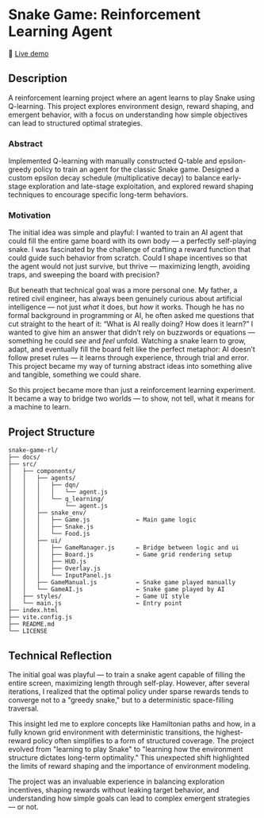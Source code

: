 # Snake Game: Reinforcement Learning Agent

🔗 [Live demo](https://michua3cm.github.io/rl-snake-game-js/)

## Description

A reinforcement learning project where an agent learns to play Snake using Q-learning. This project explores environment design, reward shaping, and emergent behavior, with a focus on understanding how simple objectives can lead to structured optimal strategies.

### Abstract

Implemented Q-learning with manually constructed Q-table and epsilon-greedy policy to train an agent for the classic Snake game. Designed a custom epsilon decay schedule (multiplicative decay) to balance early-stage exploration and late-stage exploitation, and explored reward shaping techniques to encourage specific long-term behaviors.

### Motivation

The initial idea was simple and playful: I wanted to train an AI agent that could fill the entire game board with its own body — a perfectly self-playing snake. I was fascinated by the challenge of crafting a reward function that could guide such behavior from scratch. Could I shape incentives so that the agent would not just survive, but thrive — maximizing length, avoiding traps, and sweeping the board with precision?

But beneath that technical goal was a more personal one. My father, a retired civil engineer, has always been genuinely curious about artificial intelligence — not just *what* it does, but *how* it works. Though he has no formal background in programming or AI, he often asked me questions that cut straight to the heart of it: “What is AI really doing? How does it learn?” I wanted to give him an answer that didn’t rely on buzzwords or equations — something he could *see* and *feel* unfold. Watching a snake learn to grow, adapt, and eventually fill the board felt like the perfect metaphor: AI doesn’t follow preset rules — it learns through experience, through trial and error. This project became my way of turning abstract ideas into something alive and tangible, something we could share.

So this project became more than just a reinforcement learning experiment. It became a way to bridge two worlds — to show, not tell, what it means for a machine to learn.

## Project Structure

```text
snake-game-rl/
├── docs/
├── src/
│   ├── components/
│   │   ├── agents/
│   │   │   ├── dqn/
│   │   │   │   └── agent.js
│   │   │   └── q_learning/
│   │   │       └── agent.js
│   │   ├── snake_env/
│   │   │   ├── Game.js             ← Main game logic
│   │   │   ├── Snake.js
│   │   │   └── Food.js
│   │   ├── ui/
│   │   │   ├── GameManager.js      ← Bridge between logic and ui
│   │   │   ├── Board.js            ← Game grid rendering setup
│   │   │   ├── HUD.js
│   │   │   ├── Overlay.js
│   │   │   └── InputPanel.js
│   │   ├── GameManual.js           ← Snake game played manually
│   │   └── GameAI.js               ← Snake game played by AI
│   ├── styles/                     ← Game UI style
│   └── main.js                     ← Entry point
├── index.html
├── vite.config.js
├── README.md
└── LICENSE
```

## Technical Reflection

The initial goal was playful — to train a snake agent capable of filling the entire screen, maximizing length through self-play. However, after several iterations, I realized that the optimal policy under sparse rewards tends to converge not to a "greedy snake," but to a deterministic space-filling traversal.

This insight led me to explore concepts like Hamiltonian paths and how, in a fully known grid environment with deterministic transitions, the highest-reward policy often simplifies to a form of structured coverage. The project evolved from "learning to play Snake" to "learning how the environment structure dictates long-term optimality." This unexpected shift highlighted the limits of reward shaping and the importance of environment modeling.

The project was an invaluable experience in balancing exploration incentives, shaping rewards without leaking target behavior, and understanding how simple goals can lead to complex emergent strategies — or not.
